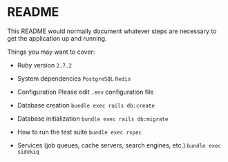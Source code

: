 # README

This README would normally document whatever steps are necessary to get the
application up and running.

Things you may want to cover:

* Ruby version
`2.7.2`

* System dependencies
`PostgreSQL`
`Redis`

* Configuration
Please edit `.env` configuration file

* Database creation
`bundle exec rails db:create`

* Database initialization
`bundle exec rails db:migrate`

* How to run the test suite
`bundle exec rspec`

* Services (job queues, cache servers, search engines, etc.)
`bundle exec sidekiq`
